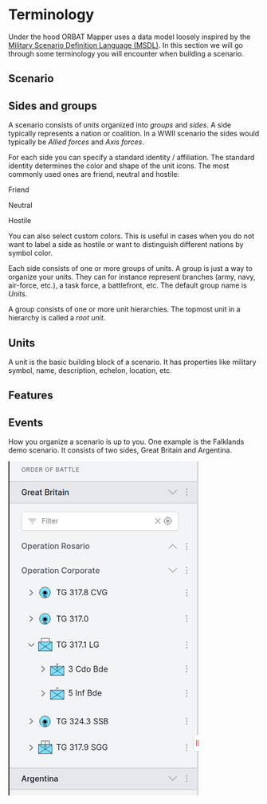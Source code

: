 <script setup>
import DocMilSymbol from "../components/DocMilSymbol.vue";
</script>

# Terminology

Under the hood ORBAT Mapper uses a data model loosely inspired by
the [Military Scenario Definition Language (MSDL)](https://en.wikipedia.org/wiki/Military_Scenario_Definition_Language).
In this section we will go through some terminology you will encounter when building a scenario.

## Scenario

## Sides and groups

A scenario consists of _units_ organized into _groups_ and _sides_. A side typically represents a nation or
coalition. In a WWII scenario the sides would typically be _Allied forces_ and _Axis forces_.

For each side you can specify a standard identity / affiliation. The standard identity determines the color and shape
of the unit icons. The most commonly used ones are friend, neutral and hostile:

<div class="grid grid-cols-3 gap-0 items-center justify-items-center content-end">
    <DocMilSymbol sidc="10031000000000000000" />
    <DocMilSymbol sidc="10041000000000000000" />
    <DocMilSymbol sidc="10061000000000000000" />
    <p>Friend</p>
    <p>Neutral</p>
    <p>Hostile</p>
</div>

You can also select custom colors. This is useful in cases when you do not want to label a side as hostile or want to
distinguish different nations by symbol color.

Each side consists of one or more groups of units. A group is just a way to organize your units. They can for instance
represent branches (army, navy, air-force, etc.), a task force, a battlefront, etc. The default group name is _Units_.

A group consists of one or more unit hierarchies. The topmost unit in a hierarchy is called a _root unit_.

## Units

A unit is the basic building block of a scenario. It has properties like military symbol, name, description, echelon,
location, etc.

<div class="grid grid-cols-3 gap-0 items-center justify-items-center content-end">
    <DocMilSymbol sidc="10031000161211000000" />
    <DocMilSymbol sidc="10031000141205000000" />
    <DocMilSymbol sidc="10061000151301020000" />
</div>

## Features

## Events

How you organize a scenario is up to you. One example is the Falklands demo scenario. It consists of two sides, Great
Britain and Argentina.

![](images/sides-and-groups.png)
